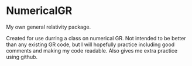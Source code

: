 # NumericalGR
My own general relativity package.

Created for use durring a class on numerical GR. Not intended to be better than any existing GR code, but I will hopefully practice including good comments and making my code readable. Also gives me extra practice using github.
